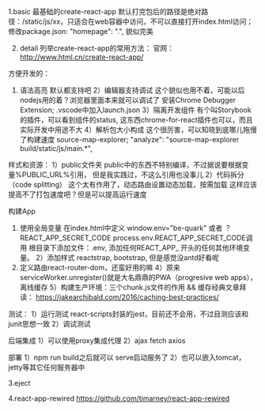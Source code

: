 1.basic
最基础的create-react-app
默认打完包后的路径是绝对路径：/static/js/xx，只适合在web容器中访问，不可以直接打开index.html访问；
修改package.json:   "homepage": ".", 
貌似完美

2. detail
列举create-react-app的常用方法：
官网：http://www.html.cn/create-react-app/

方便开发的：
1) 语法高亮
默认都支持吧
2）编辑器支持调试
这个貌似也用不着，可能以后nodejs用的着？浏览器里面本来就可以调试了
安装Chrome Debugger Extension; .vscode中加入launch.json
3）隔离开发组件
有个叫Storybook的插件，可以看到组件的status, 这东西chrome-for-react插件也可以，而且实际开发中用途不大
4）解析包大小构成
这个很厉害，可以知晓到底哪儿拖慢了构建速度
source-map-explorer; 
"analyze": "source-map-explorer build/static/js/main.*",

样式和资源：
1）public文件夹
public中的东西不特别编译，不过据说要根据变量%PUBLIC_URL%引用，
但是我实践过，不这么引用也没事儿
2）代码拆分（code splitting）
这个太有作用了，动态路由设置动态加载，按需加载
这样应该提高不了打包速度吧？但是可以提高运行速度

构建App
1) 使用全局变量
在index.html中定义 window.env="be-quark" 
或者 ？
REACT_APP_SECRET_CODE process.env.REACT_APP_SECRET_CODE调用
根目录下添加文件：.env, 添加任何REACT_APP_ 开头的任何其他环境变量。
2）添加样式 reactstrap, bootstrap, 但是感觉没antd好看呢
3) 定义路由react-router-dom，还蛮好用的嘛
4）原来serviceWorker.unregister()就是大名鼎鼎的PWA（progresive web apps），离线缓存
5）构建生产环境：三个chunk.js文件的作用 && 缓存经典文章拜读：
https://jakearchibald.com/2016/caching-best-practices/

测试：
1）运行测试
react-scripts封装的jest，目前还不会用，不过目测应该和junit思想一致
2）调试测试

后端集成
1）可以使用proxy集成代理
2）ajax fetch axios

部署
1）npm run build之后就可以 serve启动服务了
2）也可以嵌入tomcat，jetty等其它任何服务器中


3.eject


4.react-app-rewired
https://github.com/timarney/react-app-rewired
